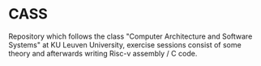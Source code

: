 # CASS

Repository which follows the class "Computer Architecture and Software Systems" at KU Leuven University, exercise sessions consist of some theory and afterwards writing Risc-v assembly / C code. 
